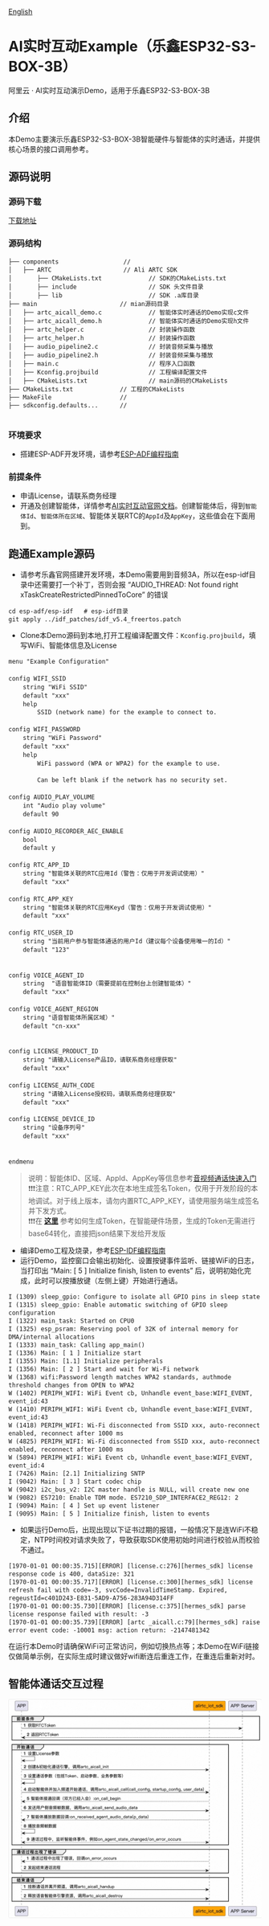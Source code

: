 [English](README_English.md)

# AI实时互动Example（乐鑫ESP32-S3-BOX-3B）
阿里云 · AI实时互动演示Demo，适用于乐鑫ESP32-S3-BOX-3B

## 介绍
本Demo主要演示乐鑫ESP32-S3-BOX-3B智能硬件与智能体的实时通话，并提供核心场景的接口调用参考。

## 源码说明

### 源码下载
[下载地址](https://github.com/MediaBox-Demos/amdemos-lot-aicall/tree/main/esp32-s3)

### 源码结构
```
├── components                  // 
│   ├── ARTC                    // Ali ARTC SDK
│       ├── CMakeLists.txt             // SDK的CMakeLists.txt
│       ├── include                    // SDK 头文件目录
│       ├── lib                        // SDK .a库目录
├── main                       // mian源码目录
│   ├── artc_aicall_demo.c             // 智能体实时通话的Demo实现c文件
│   ├── artc_aicall_demo.h             // 智能体实时通话的Demo实现h文件
│   ├── artc_helper.c                  // 封装操作函数
│   ├── artc_helper.h                  // 封装操作函数
│   ├── audio_pipeline2.c              // 封装音频采集与播放
│   ├── audio_pipeline2.h              // 封装音频采集与播放
│   ├── main.c                         // 程序入口函数
│   ├── Kconfig.projbuild              // 工程编译配置文件
│   ├── CMakeLists.txt                 // main源码的CMakeLists
├── CMakeLists.txt             // 工程的CMakeLists
├── MakeFile                   // 
├── sdkconfig.defaults...      // 


```

### 环境要求
- 搭建ESP-ADF开发环境，请参考[ESP-ADF编程指南](https://docs.espressif.com/projects/esp-adf/zh_CN/latest/get-started/index.html)


### 前提条件
- 申请License，请联系商务经理
- 开通及创建智能体，详情参考[AI实时互动官网文档](https://help.aliyun.com/zh/ims/user-guide/create-agents-for-audio-and-video-calls)。创建智能体后，得到`智能体Id`、`智能体所在区域`、智能体关联RTC的`AppId`及`AppKey`，这些值会在下面用到。

## 跑通Example源码

- 请参考乐鑫官网搭建开发环境，本Demo需要用到音频3A，所以在esp-idf目录中还需要打一个补丁，否则会报 “AUDIO_THREAD: Not found right xTaskCreateRestrictedPinnedToCore” 的错误
```shell
cd esp-adf/esp-idf   # esp-idf目录
git apply ../idf_patches/idf_v5.4_freertos.patch
```
- Clone本Demo源码到本地,打开工程编译配置文件：`Kconfig.projbuild`，填写WiFi、智能体信息及License
```txt
menu "Example Configuration"

config WIFI_SSID
    string "WiFi SSID"
	default "xxx"
	help
		SSID (network name) for the example to connect to.

config WIFI_PASSWORD
    string "WiFi Password"
    default "xxx"
	help
		WiFi password (WPA or WPA2) for the example to use.

		Can be left blank if the network has no security set.

config AUDIO_PLAY_VOLUME
    int "Audio play volume"
    default 90

config AUDIO_RECORDER_AEC_ENABLE
    bool
    default y

config RTC_APP_ID
    string "智能体关联的RTC应用Id（警告：仅用于开发调试使用）"
    default "xxx"

config RTC_APP_KEY
    string "智能体关联的RTC应用Keyd（警告：仅用于开发调试使用）"
    default "xxx" 

config RTC_USER_ID
    string "当前用户参与智能体通话的用户Id（建议每个设备使用唯一的Id）"
    default "123"


config VOICE_AGENT_ID
    string  "语音智能体ID（需要提前在控制台上创建智能体）"
    default "xxx"

config VOICE_AGENT_REGION
    string "语音智能体所属区域）"
    default "cn-xxx"


config LICENSE_PRODUCT_ID
    string "请输入License产品ID，请联系商务经理获取"
    default "xxx"

config LICENSE_AUTH_CODE
    string "请输入License授权码，请联系商务经理获取"
    default "xxx"

config LICENSE_DEVICE_ID
    string "设备序列号"
    default "xxx"


endmenu

```
> 说明：智能体ID、区域、AppId、AppKey等信息参考[音视频通话快速入门
](https://help.aliyun.com/zh/ims/user-guide/create-agents-for-audio-and-video-calls#fab1c1c750mqj)   
> ❗❗❗注意：RTC_APP_KEY此次在本地生成签名Token，仅用于开发阶段的本地调试。对于线上版本，请勿内置RTC_APP_KEY，请使用服务端生成签名并下发方式。    
> ❗❗❗在 [**这里**](https://help.aliyun.com/zh/ims/user-guide/generate-artc-authentication-token?spm=a2c4g.11186623.help-menu-193643.d_2_5_7_2_3.33a578b03GRPer&scm=20140722.H_2922636._.OR_help-T_cn~zh-V_1) 参考如何生成Token，在智能硬件场景，生成的Token无需进行base64转化，直接把json结果下发给开发版

- 编译Demo工程及烧录，参考[ESP-IDF编程指南](https://docs.espressif.com/projects/esp-idf/zh_CN/latest/esp32/get-started/index.html#id8)
- 运行Demo，监控窗口会输出初始化、设置按键事件监听、链接WiFi的日志，当打印出 “Main: [ 5 ] Initialize finish, listen to events” 后，说明初始化完成，此时可以按播放键（左侧上键）开始进行通话。
```
I (1309) sleep_gpio: Configure to isolate all GPIO pins in sleep state
I (1315) sleep_gpio: Enable automatic switching of GPIO sleep configuration
I (1322) main_task: Started on CPU0
I (1325) esp_psram: Reserving pool of 32K of internal memory for DMA/internal allocations
I (1333) main_task: Calling app_main()
I (1336) Main: [ 1 ] Initialize start
I (1355) Main: [1.1] Initialize peripherals
I (1356) Main: [ 2 ] Start and wait for Wi-Fi network
W (1368) wifi:Password length matches WPA2 standards, authmode threshold changes from OPEN to WPA2
W (1402) PERIPH_WIFI: WiFi Event cb, Unhandle event_base:WIFI_EVENT, event_id:43
W (1410) PERIPH_WIFI: WiFi Event cb, Unhandle event_base:WIFI_EVENT, event_id:43
W (1418) PERIPH_WIFI: Wi-Fi disconnected from SSID xxx, auto-reconnect enabled, reconnect after 1000 ms
W (4825) PERIPH_WIFI: Wi-Fi disconnected from SSID xxx, auto-reconnect enabled, reconnect after 1000 ms
W (5894) PERIPH_WIFI: WiFi Event cb, Unhandle event_base:WIFI_EVENT, event_id:4
I (7426) Main: [2.1] Initializing SNTP
I (9042) Main: [ 3 ] Start codec chip
W (9042) i2c_bus_v2: I2C master handle is NULL, will create new one
W (9082) ES7210: Enable TDM mode. ES7210_SDP_INTERFACE2_REG12: 2
I (9094) Main: [ 4 ] Set up event listener
I (9095) Main: [ 5 ] Initialize finish, listen to events
```

- 如果运行Demo后，出现出现以下证书过期的报错，一般情况下是连WiFi不稳定，NTP时间校对请求失败了，导致获取SDK使用初始时间进行校验从而校验不通过。
```
[1970-01-01 00:00:35.715][ERROR] [license.c:276][hermes_sdk] license response code is 400, dataSize: 321
[1970-01-01 00:00:35.717][ERROR] [license.c:300][hermes_sdk] license refresh fail with code=-3, svcCode=InvalidTimeStamp. Expired, regeustId=c401D243-E831-5AD9-A756-283A94D314FF
[1970-01-01 00:00:35.730][ERROR] [license.c:375][hermes_sdk] parse license response failed with result: -3
[1970-01-01 00:00:35.739][ERROR] [artc _aicall.c:79][hermes_sdk] raise error event code: -10001 msg: action return: -2147481342
```
在运行本Demo时请确保WiFi可正常访问，例如切换热点等；本Demo在WiFi链接仅做简单示例，在实际生成时建议做好wifi断连后重连工作，在重连后重新对时。

## 智能体通话交互过程

<p align="center">
  <img src="./aicall.jpg"/>
</p>
